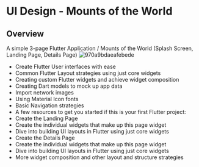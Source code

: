 # UI Design - Mounts of the World

## Overview
A simple 3-page Flutter Application / Mounts of the World (Splash Screen, Landing Page, Details Page)
![970a9bdaeafebede](https://user-images.githubusercontent.com/54247489/214895034-a79c08d2-aee3-40cd-8c0b-743aeb474c8f.png)
- Create Flutter User interfaces with ease
- Common Flutter Layout strategies using just core widgets
- Creating custom Flutter widgets and achieve widget composition
- Creating Dart models to mock up app data
- Import network images
- Using Material Icon fonts
- Basic Navigation strategies
- A few resources to get you started if this is your first Flutter project:
- Create the Landing Page
- Create the individual widgets that make up this page widget
- Dive into building UI layouts in Flutter using just core widgets
- Create the Details Page
- Create the individual widgets that make up this page widget
- Dive into building UI layouts in Flutter using just core widgets
- More widget composition and other layout and structure strategies
